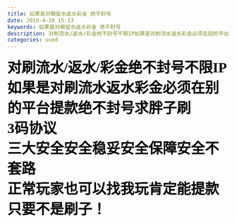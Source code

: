 ```yaml
---
title: 如果是对唰留水返水彩金 绝不封号
date: 2019-4-18 15:13
keywords: 如果是对唰留水返水彩金 绝不封号
description: 对刷流水/返水/彩金绝不封号不限IP如果是对刷流水返水彩金必须在别的平台提款绝不封号求胖子刷3码协议三大安全安全稳妥安全保障安全不套路正常玩家也可以找我玩肯定能提款只要不是刷子！
categories: used
---
```

<td class="t_f" id="postmessage_3539964">

<font face="Impact"><font size="6"><font color="#000000"><strong><div align="left">对刷流水/返水/彩金绝不封号不限IP <br/>
如果是对刷流水返水彩金必须在别的平台提款绝不封号求胖子刷<br/>
3码协议<br/>
三大安全安全稳妥安全保障安全不套路</div><div align="left">正常玩家也可以找我玩肯定能提款只要不是刷子！</div><br/>
</strong></font></font></font><br/>
<br/>
<br/>
<br/>
<br/>
<br/>
<br/>
<br/>
<br/>
<br/>
<br/>
<br/>
<br/>
<br/>
<br/>
<br/>
</td>
